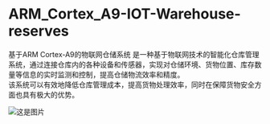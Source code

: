 # ARM_Cortex_A9-IOT-Warehouse-reserves
基于ARM Cortex-A9的物联网仓储系统
是一种基于物联网技术的智能化仓库管理系统，通过连接仓库内的各种设备和传感器，实现对仓储环境、货物位置、库存数量等信息的实时监测和控制，提高仓储物流效率和精度。  
该系统可以有效地降低仓库管理成本，提高货物处理效率，同时在保障货物安全方面也具有极大的优势。  

![这是图片](/assets/img/philly-magic-garden.jpg "data reback")

